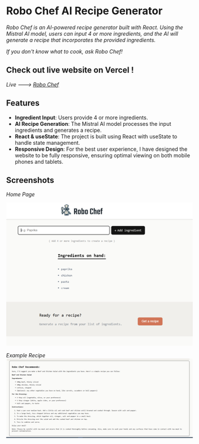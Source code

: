 # Robo Chef AI Recipe Generator

*Robo Chef is an AI-powered recipe generator built with React. Using the Mistral AI model, users can input 4 or more ingredients, and the AI will generate a recipe that incorporates the provided ingredients.*

*If you don't know what to cook, ask Robo Chef!*

## Check out live website on Vercel !

*Live ---> <a href="https://robochef.vercel.app/" target="_blank">Robo Chef</a>*

## Features

- **Ingredient Input**: Users provide 4 or more ingredients.
- **AI Recipe Generation**: The Mistral AI model processes the input ingredients and generates a recipe.
- **React & useState**: The project is built using React with useState to handle state management.
- **Responsive Design**: For the best user experience, I have designed the website to be fully responsive, ensuring optimal viewing on both mobile phones and tablets.

## Screenshots


*Home Page*

![Home](src/assets/home.png)


*Example Recipe*
![Recipe](src/assets/recipe.png)
  
